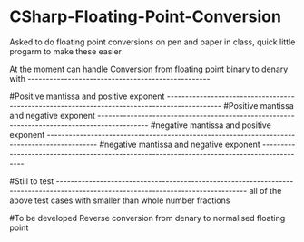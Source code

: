 # CSharp-Floating-Point-Conversion
Asked to do floating point conversions on pen and paper in class, quick little progarm to make these easier

At the moment can handle Conversion from floating point binary to denary with --------------------------------------------------

#Positive mantissa and positive exponent ---------------------------------------------------------------------------------------------
#Positive mantissa and negative exponent --------------------------------------------------------------------------------------------
#negative mantissa and positive exponent --------------------------------------------------------------------------------------------
#negative mantissa and negative exponent -------------------------------------------------------------------------------------------


#Still to test ----------------------------------------------------------------------------------------------------------------------------------
all of the above test cases with smaller than whole number fractions 



#To be developed
Reverse conversion from denary to normalised floating point
